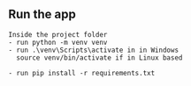 

## Run the app
    Inside the project folder
    - run python -m venv venv
    - run .\venv\Scripts\activate in in Windows
      source venv/bin/activate if in Linux based
    
    - run pip install -r requirements.txt
    